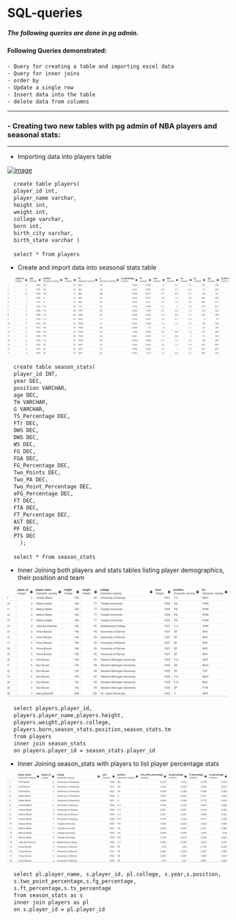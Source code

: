 # SQL-queries

##### The following queries are done in pg admin.




####  Following Queries demonstrated: 
    - Query for creating a table and importing excel data
    - Query for inner joins
    - order by
    - Update a single row
    - Insert data into the table
    - delete data from columns 
---------------------------------------------------------------------------------------------------------------------------------------------------------------------------------------------------------------------

### - Creating two new tables with pg admin of NBA players and seasonal stats:

---------------------------------------------------------------------------------------------------------------------------------------------------------------------------------------------------------------------

- Importing data into players table

  
[<img width="683" alt="image" src="https://github.com/Jackelyneg/sql-queries/assets/81592631/128ecaa7-be2c-460d-a522-615b0172a8cf">](https://github.com/Jackelyneg/sql-queries/blob/main/Screenshot%202023-06-16%20144906.jpg)
  	
      create table players(
      player_id int,
      player_name varchar,
      height int,
      weight int,
      college varchar,
      born int,
      birth_city varchar,
      birth_state varchar )

      select * from players

-  Create and import data into seasonal stats table

![Github](https://github.com/Jackelyneg/sql-queries/blob/main/Capture%20new.PNG)

    
      create table season_stats(  
      player_id INT,
      year DEC,
      position VARCHAR,
      age DEC,
      Tm VARCHAR,
      G VARCHAR,
      TS_Percentage DEC,
      FTr DEC,
      OWS DEC,
      DWS DEC,
      WS DEC,
      FG DEC,
      FGA DEC,
      FG_Percentage DEC,
      Two_Points DEC,
      Two_PA DEC,
      Two_Point_Percentage DEC,
      eFG_Percentage DEC,
      FT DEC,
      FTA DEC,
      FT_Percentage DEC,
      AST DEC,
      PF DEC,
      PTS DEC
        );

      select * from season_stats

- Inner Joining both players and stats tables listing player demographics, their position and team

![Github](https://github.com/Jackelyneg/sql-queries/blob/main/inner%20join%201.PNG)


      select players.player_id,
      players.player_name,players.height,
      players.weight,players.college,
      players.born,season_stats.position,season_stats.tm
      from players
      inner join season_stats
      on players.player_id = season_stats.player_id



- Inner Joining season_stats with players to list player percentage stats

![GitHub](https://github.com/Jackelyneg/sql-queries/blob/main/inner%20join%202.PNG)


      select pl.player_name, s.player_id, pl.college, s.year,s.position,
      s.two_point_percentage,s.fg_percentage,
      s.ft_percentage,s.ts_percentage
      from season_stats as s
      inner join players as pl
      on s.player_id = pl.player_id










      
